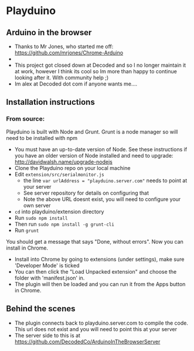 # Playduino

## Arduino in the browser
* Thanks to Mr Jones, who started me off: https://github.com/mrjones/Chrome-Arduino
*
* This project got closed down at Decoded and so I no longer maintain it at work, however I think its cool so Im more than happy to continue looking after it. With community help ;)
* Im alex at Decoded dot com if anyone wants me....
## Installation instructions

### From source:
Playduino is built with Node and Grunt. Grunt is a node manager so will need to be installed with npm

* You must have an up-to-date version of Node. See these instructions if you have an older version of Node installed and need to upgrade: http://davidwalsh.name/upgrade-nodejs
* Clone the Playduino repo on your local machine
* Edit `extension/src/serialmonitor.js`
	* the line `var urlAddress = "playduino.server.com"` needs to point at your server
	* See server repository for details on configuring that
	* Note the above URL doesnt exist, you will need to configure your own server
* `cd` into playduino/extension directory
* Run `sudo npm install`
* Then run `sudo npm install -g grunt-cli` 
* Run `grunt`

You should get a message that says "Done, without errors". Now you can install in Chrome. 

* Install into Chrome by going to extensions (under settings), make sure 'Developer Mode' is ticked
* You can then click the "Load Unpacked extension" and choose the folder with 'manifest.json' in.
* The plugin will then be loaded and you can run it from the Apps button in Chrome.

## Behind the scenes

* The plugin connects back to playduino.server.com to compile the code. This url does not exist and you will need to point this at your server
* The server side to this is at https://github.com/DecodedCo/ArduinoInTheBrowserServer
